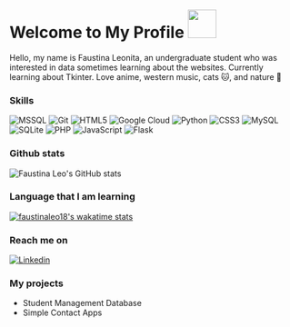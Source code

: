 <!---

- 👋 Hi, I’m @faustinaleo18
- 👀 I’m interested in ...
- 🌱 I’m currently learning ...
- 💞️ I’m looking to collaborate on ...
- 📫 How to reach me ...

faustinaleo18/faustinaleo18 is a ✨ special ✨ repository because its `README.md` (this file) appears on your GitHub profile.
You can click the Preview link to take a look at your changes.
--->

# Welcome to My Profile <img src="https://media.giphy.com/media/xUOwGiewfQAm3tcIA8/giphy.gif" width="50">

Hello, my name is Faustina Leonita, an undergraduate student who was interested in data sometimes learning about the websites. Currently learning about Tkinter. Love anime, western music, cats 🐱, and nature 🌱

### Skills
<p>  
  <img alt="MSSQL" src="https://img.shields.io/badge/Microsoft%20SQL%20Server-CC2927?style=for-the-badge&logo=microsoft%20sql%20server&logoColor=white" />
  <img alt="Git" src="https://img.shields.io/badge/git-%23F05033.svg?style=for-the-badge&logo=git&logoColor=white"/>
  <img alt="HTML5" src="https://img.shields.io/badge/html5-%23E34F26.svg?style=for-the-badge&logo=html5&logoColor=white"/>
  <img alt="Google Cloud" src="https://img.shields.io/badge/GoogleCloud-%234285F4.svg?style=for-the-badge&logo=google-cloud&logoColor=white" />
  <img alt="Python" src="https://img.shields.io/badge/python-3670A0?style=for-the-badge&logo=python&logoColor=ffdd54" />
  <img alt="CSS3" src="https://img.shields.io/badge/css3-%231572B6.svg?style=for-the-badge&logo=css3&logoColor=white"/>
  <img alt="MySQL" src="https://img.shields.io/badge/mysql-%2300f.svg?style=for-the-badge&logo=mysql&logoColor=white"/>
  <img alt="SQLite" src="https://img.shields.io/badge/sqlite-%2307405e.svg?style=for-the-badge&logo=sqlite&logoColor=white"/>
  <img alt="PHP" src="https://img.shields.io/badge/php-%23777BB4.svg?style=for-the-badge&logo=php&logoColor=white"/>
  <img alt="JavaScript" src="https://img.shields.io/badge/javascript-%23323330.svg?style=for-the-badge&logo=javascript&logoColor=%23F7DF1E"/>
  <img alt="Flask" src="https://img.shields.io/badge/flask-%23000.svg?style=for-the-badge&logo=flask&logoColor=white" />
</p>
  
### Github stats
![Faustina Leo's GitHub stats](https://github-readme-stats.vercel.app/api?username=faustinaleo18&show_icons=true&theme=omni)

### Language that I am learning
[![faustinaleo18's wakatime stats](https://github-readme-stats.vercel.app/api/wakatime?username=faustinaleo18&theme=omni)](https://github.com/faustinaleo18/github-readme-stats)

### Reach me on
[![Linkedin][1.1]][1]

[1.1]: https://img.icons8.com/fluent/48/000000/linkedin.png

[1]: https://www.linkedin.com/in/faustina-leonita/

### My projects
* Student Management Database
* Simple Contact Apps
